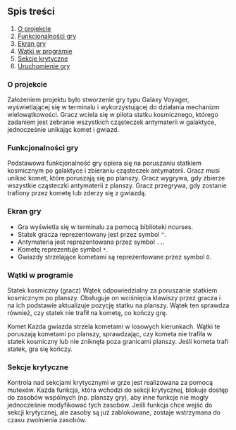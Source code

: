 ## Spis treści
1. [O projekcie](#o-projekcie)
2. [Funkcjonalności gry](#funkcjonalności-gry)
3. [Ekran gry](#ekran-gry)
4. [Wątki w programie](#wątki-w-programie)
5. [Sekcje krytyczne](#sekcje-krytyczne)
6. [Uruchomienie gry](#uruchomienie-gry)

### O projekcie
Założeniem projektu było stworzenie gry typu Galaxy Voyager, wyświetlającej się w terminalu i wykorzystującej do działania mechanizm wielowątkowości.
Gracz wciela się w pilota statku kosmicznego, którego zadaniem jest zebranie wszystkich cząsteczek antymaterii w galaktyce, jednocześnie unikając komet i gwiazd.

### Funkcjonalności gry
Podstawowa funkcjonalność gry opiera się na poruszaniu statkiem kosmicznym po galaktyce i zbieraniu cząsteczek antymaterii. 
Gracz musi unikać komet, które poruszają się po planszy.
Gracz wygrywa, gdy zbierze wszystkie cząsteczki antymaterii z planszy.
Gracz przegrywa, gdy zostanie trafiony przez kometę lub zderzy się z gwiazdą.

### Ekran gry
- Gra wyświetla się w terminalu za pomocą biblioteki ncurses.
- Statek gracza reprezentowany jest przez symbol `^`.
- Antymateria jest reprezentowana przez symbol `..`.
- Kometę reprezentuje symbol `*`.
- Gwiazdy strzelające kometami są reprezentowane przez symbol `O`.

### Wątki w programie
Statek kosmiczny (gracz)
Wątek odpowiedzialny za poruszanie statkiem kosmicznym po planszy. 
Obsługuje on wciśnięcia klawiszy przez gracza i na ich podstawie aktualizuje pozycję statku na planszy. Wątek ten sprawdza również, czy statek nie trafił na kometę, co kończy grę.

Komet
Każda gwiazda strzela kometami w losowych kierunkach. 
Wątki te poruszają kometami po planszy, sprawdzając, czy kometa nie trafiła w statek kosmiczny lub nie zniknęła poza granicami planszy. 
Jeśli kometa trafi statek, gra się kończy.

### Sekcje krytyczne
Kontrola nad sekcjami krytycznymi w grze jest realizowana za pomocą mutexów. 
Każda funkcja, która wchodzi do sekcji krytycznej, blokuje dostęp do zasobów wspólnych (np. planszy gry), aby inne funkcje nie mogły jednocześnie modyfikować tych zasobów. 
Jeśli funkcja chce wejść do sekcji krytycznej, ale zasoby są już zablokowane, zostaje wstrzymana do czasu zwolnienia zasobów.
